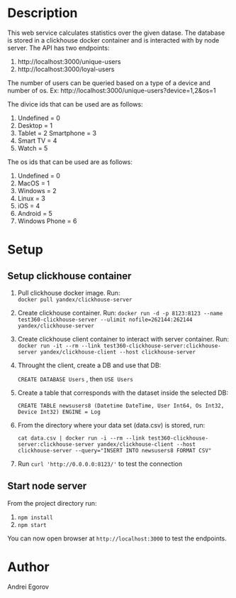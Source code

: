 # Description 
This web service calculates statistics over the given datase. The database is stored in a clickhouse docker container and is interacted with by node server. 
The API has two endpoints:
1. http://localhost:3000/unique-users
1. http://localhost:3000/loyal-users

The number of users can be queried based on a type of a device and number of os. 
Ex: http://localhost:3000/unique-users?device=1,2&os=1 

The divice ids that can be used are as follows: 
1. Undefined​ = 0 
1. Desktop​ = 1 
1. Tablet​ = 2 Smartphone​ = 3 
1. Smart TV​ = 4
1. Watch​ = 5

The os ids that can be used are as follows: 
1. Undefined​ = 0
1. MacOS​ = 1 
1. Windows​ = 2 
1. Linux​ = 3
1. iOS​ = 4
1. Android​ = 5 
1. Windows Phone​ = 6

# Setup

## Setup clickhouse container

1. Pull clickhouse docker image. Run:  
`docker pull yandex/clickhouse-server`

1. Create clickhouse container. Run: 
`docker run -d -p 8123:8123 --name test360-clickhouse-server --ulimit nofile=262144:262144 yandex/clickhouse-server`

1. Create clickhouse client container to interact with server container. Run: `docker run -it --rm --link test360-clickhouse-server:clickhouse-server yandex/clickhouse-client --host clickhouse-server`

1. Throught the client, create a DB and use that DB:

    `CREATE DATABASE Users` , then `USE Users`

1. Create a table that corresponds with the dataset inside the selected DB:

    `CREATE TABLE newsusers8 (Datetime DateTime, User Int64, Os Int32, Device Int32) ENGINE = Log`

1. From the directory where your data set (data.csv) is stored, run: 

    `cat data.csv | docker run -i --rm --link test360-clickhouse-server:clickhouse-server yandex/clickhouse-client --host clickhouse-server --query="INSERT INTO newsusers8 FORMAT CSV"`

1. Run  `curl 'http://0.0.0.0:8123/'` to test the connection 

## Start node server

From the project directory run: 

1. `npm install`
1. `npm start`

You can now open browser at `http://localhost:3000` to test the endpoints. 


# Author

Andrei Egorov



